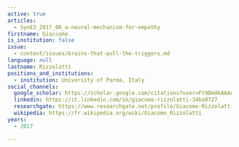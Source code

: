 ```yaml
---
active: true
articles:
  - SynE3_2017_08_a-neural-mechanism-for-empathy
firstname: Giaccomo
is_institution: false
issue:
  - content/issues/brains-that-pull-the-triggers.md
language: null
lastname: Rizzolatti
positions_and_institutions:
  - institution: University of Parma, Italy
social_channels:
  google_scholar: https://scholar.google.com/citations?user=Ft9Dm4kAAAAJ&hl=en
  linkedin: https://it.linkedin.com/in/giacomo-rizzolatti-34ba0727
  researchgate: https://www.researchgate.net/profile/Giacomo-Rizzolatti
  wikipedia: https://fr.wikipedia.org/wiki/Giacomo_Rizzolatti
years:
  - 2017

---
```

